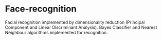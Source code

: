 # Face-recognition
Facial recognition implemented by dimensionality reduction (Principal Component and Linear Discriminant Analysis). Bayes Classifier and Nearest Neighbour algorithms implemented for recognition.

